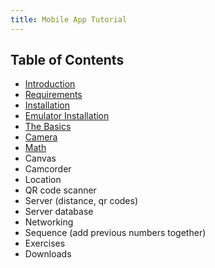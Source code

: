 ```yaml
---
title: Mobile App Tutorial
---
```


## Table of Contents

- [Introduction](introduction)
- [Requirements](requirements)
- [Installation](installation)
- [Emulator Installation](emulator-installation)
- [The Basics](the-basics)
- [Camera](camera)
- [Math](math)
- Canvas
- Camcorder
- Location
- QR code scanner
- Server (distance, qr codes)
- Server database
- Networking
- Sequence (add previous numbers together)
- Exercises
- Downloads
